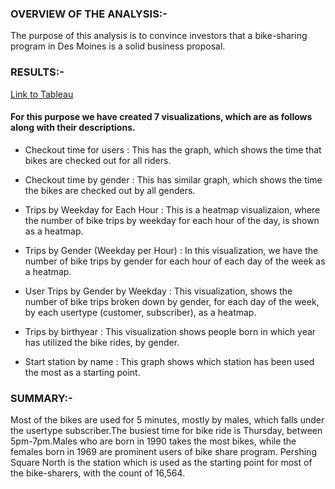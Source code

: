 ### OVERVIEW OF THE ANALYSIS:-

The purpose of this analysis is to convince investors that a bike-sharing program in Des Moines is a solid business proposal.

### RESULTS:-
[Link to Tableau](https://public.tableau.com/app/profile/reshma.k.skronek/viz/TableauChallenge_16629354329700/Checkouttimebygender?publish=yes)

#### For this purpose we have created 7 visualizations, which are as follows along with their descriptions.
* Checkout time for users :
 This has the graph, which shows the time that bikes are checked out for all riders.

* Checkout time by gender :
This has similar graph, which shows the time the bikes are checked out by all genders.

* Trips by Weekday for Each Hour :
This is a heatmap visualizaion, where the number of bike trips by weekday for each hour of the day, is shown as a heatmap.

* Trips by Gender (Weekday per Hour) :
In this visualization, we have the number of bike trips by gender for each hour of each day of the week as a heatmap.

* User Trips by Gender by Weekday :
This visualization, shows the number of bike trips broken down by gender, for each day of the week, by each usertype (customer, subscriber), as a heatmap.

* Trips by birthyear :
This visualization shows people born in which year has utilized the bike rides, by gender.

* Start station by name :
This graph shows which station has been used the most as a starting point.


### SUMMARY:-
Most of the bikes are used for 5 minutes, mostly by males, which falls under the usertype subscriber.The busiest time for bike ride is Thursday, between 5pm-7pm.Males who are born in 1990 takes the most bikes, while the females born in 1969 are prominent users of bike share program.
Pershing Square North is the station which is used as the starting point for most of the bike-sharers, with the count of 16,564.
